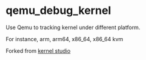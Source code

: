 # qemu_debug_kernel
Use Qemu to tracking kernel under different platform.

For instance, arm, arm64, x86_64, x86_64 kvm

Forked from [kernel studio](https://github.com/adam8157/kernel-studio)
